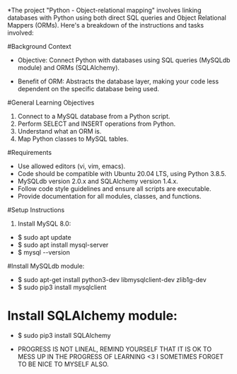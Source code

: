 *The project "Python - Object-relational mapping" involves linking databases with Python using both direct SQL queries and Object Relational Mappers (ORMs). Here's a breakdown of the instructions and tasks involved:

#Background Context

- Objective: Connect Python with databases using SQL queries (MySQLdb module) and ORMs (SQLAlchemy).

- Benefit of ORM: Abstracts the database layer, making your code less dependent on the specific database being used.

#General Learning Objectives

1. Connect to a MySQL database from a Python script.
2. Perform SELECT and INSERT operations from Python.
3. Understand what an ORM is.
4. Map Python classes to MySQL tables.

#Requirements

- Use allowed editors (vi, vim, emacs).
- Code should be compatible with Ubuntu 20.04 LTS, using Python 3.8.5.
- MySQLdb version 2.0.x and SQLAlchemy version 1.4.x.
- Follow code style guidelines and ensure all scripts are executable.
- Provide documentation for all modules, classes, and functions.

#Setup Instructions
1. Install MySQL 8.0:

- $ sudo apt update
- $ sudo apt install mysql-server
- $ mysql --version

#Install MySQLdb module:

- $ sudo apt-get install python3-dev libmysqlclient-dev zlib1g-dev
- $ sudo pip3 install mysqlclient

# Install SQLAlchemy module:

- $ sudo pip3 install SQLAlchemy

+ PROGRESS IS NOT LINEAL, REMIND YOURSELF THAT IT IS OK TO MESS UP IN THE PROGRESS OF LEARNING <3 I SOMETIMES FORGET TO BE NICE TO MYSELF ALSO.
